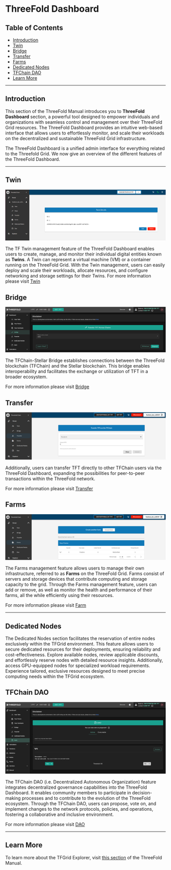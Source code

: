 <h1> ThreeFold Dashboard </h2>

<h2> Table of Contents </h2>

- [Introduction](#introduction)
- [Twin](#twin)
- [Bridge](#bridge)
- [Transfer](#transfer)
- [Farms](#farms)
- [Dedicated Nodes](#dedicated-nodes)
- [TFChain DAO](#tfchain-dao)
- [Learn More](#learn-more)

***

## Introduction

This section of the ThreeFold Manual introduces you to **ThreeFold Dashboard** section, a powerful tool designed to empower individuals and organizations with seamless control and management over their ThreeFold Grid resources. The ThreeFold Dashboard provides an intuitive web-based interface that allows users to effortlessly monitor, and scale their workloads on the decentralized and sustainable ThreeFold Grid infrastructure.

The ThreeFold Dashboard is a unified admin interface for everything related to the Threefold Grid. We now give an overview of the different features of the ThreeFold Dashboard.
***

## Twin

![twin mgmt](./img/dashboard_portal_twin.png)

The TF Twin management feature of the ThreeFold Dashboard enables users to create, manage, and monitor their individual digital entities known as **Twins**. A Twin can represent a virtual machine (VM) or a container running on the ThreeFold Grid. With the Twin management, users can easily deploy and scale their workloads, allocate resources, and configure networking and storage settings for their Twins.
For more information please visit [Twin](./twin.md)

## Bridge

![bridge](./img/dashboard_bridge.png)

The TFChain-Stellar Bridge establishes connections between the ThreeFold blockchain (TFChain) and the Stellar blockchain. This bridge enables interoperability and facilitates the exchange or utilization of TFT in a broader ecosystem.

For more information please visit [Bridge](./bridge.md)

## Transfer

![transfer](./img/dashboard_portal_transfer.png)

Additionally, users can transfer TFT directly to other TFChain users via the ThreeFold Dashboard, expanding the possibilities for peer-to-peer transactions within the ThreeFold network.

For more information please visit [Transfer](./transger.md)

## Farms

![farm mgmt](./img/dashboard_portal_farms.png)

The Farms management feature allows users to manage their own infrastructure, referred to as **Farms** on the ThreeFold Grid. Farms consist of servers and storage devices that contribute computing and storage capacity to the grid. Through the Farms management feature, users can add or remove, as well as monitor the health and performance of their farms, all the while efficiently using their resources.

For more information please visit [Farm](./farm.md)

***

## Dedicated Nodes

The Dedicated Nodes section facilitates the reservation of entire nodes exclusively within the TFGrid environment. This feature allows users to secure dedicated resources for their deployments, ensuring reliability and cost-effectiveness. Explore available nodes, review applicable discounts, and effortlessly reserve nodes with detailed resource insights. Additionally, access GPU-equipped nodes for specialized workload requirements. Experience tailored, exclusive resources designed to meet precise computing needs within the TFGrid ecosystem.

## TFChain DAO

![dao](./img/dashboard_dao.png)

The TFChain DAO (i.e. Decentralized Autonomous Organization) feature integrates decentralized governance capabilities into the ThreeFold Dashboard. It enables community members to participate in decision-making processes and to contribute to the evolution of the ThreeFold ecosystem. Through the TFChain DAO, users can propose, vote on, and implement changes to the network protocols, policies, and operations, fostering a collaborative and inclusive environment.

For more information please visit [DAO](./dao_voting.md)


***

<!-- ## TFGrid Explorer

The TFGrid Explorer feature provides a comprehensive view of the ThreeFold Grid infrastructure. Users can explore and analyze information related to ThreeFold nodes, farms, and grid statistics. It also provides insights into the farms contributing to the grid and their respective performance metrics. By utilizing the TFGrid Explorer, users can access detailed information about individual nodes, including their location, capacity, and availability. -->

<!-- ### Exploring Threefold Nodes

![nodes](./img/dashboard_explorer_nodes.png)

### Exploring Farms

![farms](./img/dashboard_explorer_farms.png)

### Grid Statistics

![stats](./img/dashboard_explorer_statistics.png) -->

## Learn More

To learn more about the TFGrid Explorer, visit [this section](./explorer/explorer_home.md) of the ThreeFold Manual.
